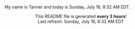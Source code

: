 My name is Tanner and today is Sunday, July 16, 8:32 AM EDT.

<p align="center">This <i>README</i> file is generated <b>every 3 hours</b>!</br>Last refresh: Sunday, July 16, 8:32 AM EDT<br /></p>
